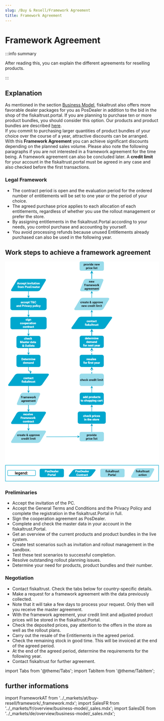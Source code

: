 ```yaml
---
slug: /Buy & Resell/Framework Agreement
title: Framework Agreement
---
```

# Framework Agreement

:::info summary

After reading this, you can explain the different agreements for reselling products.

:::

## Explanation

As mentioned in the section [Business Model](../overview/business%20model), fiskaltrust also offers more favorable dealer packages for you as PosDealer in addition to the bid in the shop of the fiskaltrust.portal. If you are planning to purchase ten or more product bundles, you should consider this option. Our products and product bundles are described [here](products).  
If you commit to purchasing larger quantities of product bundles of your choice over the course of a year, attractive discounts can be arranged.  
With this **Framework Agreement** you can achieve significant discounts depending on the planned sales volume.
Please also note the following paragraphs if you are not interested in a framework agreement for the time being. A framework agreement can also be concluded later. 
A **credit limit** for your account in the fiskaltrust.portal must be agreed in any case and also checked before the first transactions.

### Legal Framework

* The contract period is open and the evaluation period for the ordered number of entitlements will be set to one year or the period of your choice.
* The agreed purchase price applies to each allocation of each entitlements, regardless of whether you use the rollout management or prefer the store.
* By assigning entitlements in the fiskaltrust.Portal according to your needs, you control purchase and accounting by yourself.
* You avoid processing refunds because unused Entitlements already purchased can also be used in the following year.

## Work steps to achieve a framework agreement

![Buy & Resell Process](images/buy_resell-details.png "Buy & Resell Process")

### Preliminaries

* Accept the invitation of the PC.
* Accept the General Terms and Conditions and the Privacy Policy and complete the registration in the fiskaltrust.Portal in full.
* Sign the cooperation agreement as PosDealer.
* Complete and check the master data in your account in the fiskaltrust.Portal. 
* Get an overview of the current products and product bundles in the live system.
* Create test scenarios such as invitation and rollout management in the sandbox. 
* Test these test scenarios to successful completion.
* Resolve outstanding rollout planning issues.
 * Determine your need for products, product bundles and their number.

### Negotiation

* Contact fiskaltrust. Check the tabs below for country-specific details.
* Make a request for a framework agreement with the data previously collected.
* Note that it will take a few days to process your request. Only then will you receive the master agreement.
* With the framework agreement, your credit limit and adjusted product prices will be stored in the fiskaltrust.Portal.
* Check the deposited prices, pay attention to the offers in the store as well as the rollout plans. 
* Carry out the resale of the Entitlements in the agreed period.
* Check the remaining stock in good time. This will be invoiced at the end of the agreed period.
* At the end of the agreed period, determine the requirements for the following year.
* Contact fiskaltrust for further agreement.

import Tabs from '@theme/Tabs';
import TabItem from '@theme/TabItem';

## further informations

import FrameworkAT from '../_markets/at/buy-resell/framework/_framework.mdx';
import SalesFR from '../_markets/fr/overview/business-model/_sales.mdx';
import SalesDE from '../_markets/de/overview/business-model/_sales.mdx';

<Tabs groupId="market">

  <TabItem value="AT" label="Austria">
    <FrameworkAT />
  </TabItem>

  <TabItem value="FR" label="France">
    <SalesFR />
  </TabItem>

  <TabItem value="DE" label="Germany">
    <SalesDE />
  </TabItem>

</Tabs>